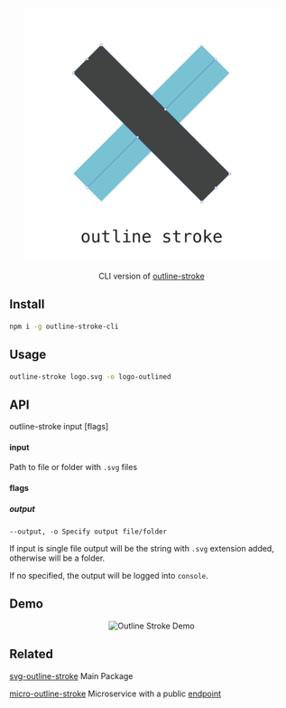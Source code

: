 <p align="center">
  <img alt="Outline Stroke" title="Outline Stroke" src="/logo.svg" width="450">
</p>

<p align="center">
  CLI version of <a href="https://github.com/elrumordelaluz/outline-stroke">
    outline-stroke
  </a>
</p>

## Install

```zsh
npm i -g outline-stroke-cli
```

## Usage

```zsh
outline-stroke logo.svg -o logo-outlined
```

## API

outline-stroke input [flags]

#### input

Path to file or folder with `.svg` files

#### flags

##### output

```
--output, -o Specify output file/folder
```

If input is single file output will be the string with `.svg` extension added, otherwise will be a folder.

If no specified, the output will be logged into `console`.

## Demo

<p align="center">
  <img alt="Outline Stroke Demo" title="Outline Stroke Demo" src="https://cdn.rawgit.com/elrumordelaluz/outline-stroke-cli/773ead51/demo.gif" width="450">
</p>

## Related

[svg-outline-stroke](https://github.com/elrumordelaluz/outline-stroke) Main Package

[micro-outline-stroke](https://github.com/elrumordelaluz/micro-outline-stroke)
Microservice with a public [endpoint](https://outline-stroke.vercel.app/)
